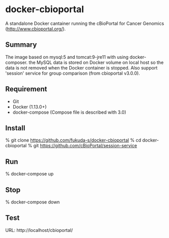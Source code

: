# docker-cbioportal

A standalone Docker cantainer running the cBioPortal for Cancer Genomics (http://www.cbioportal.org/).

## Summary
The image based on mysql:5 and tomcat:9-jre11 with using docker-composer. the MySQL data is stored on Docker volume on local host so the data is not removed when the Docker container is stopped.
Also support 'session' service for group comparison (from cbioportal v3.0.0).

## Requirement

 - Git
 - Docker (1.13.0+)
 - docker-compose (Compose file is described with 3.0)

## Install

 % git clone https://github.com/fukuda-s/docker-cbioportal
 % cd docker-cbioportal
 % git https://github.com/cBioPortal/session-service

## Run

 % docker-compose up

## Stop

 % docker-compose down

## Test

URL: http://localhost/cbioportal/
